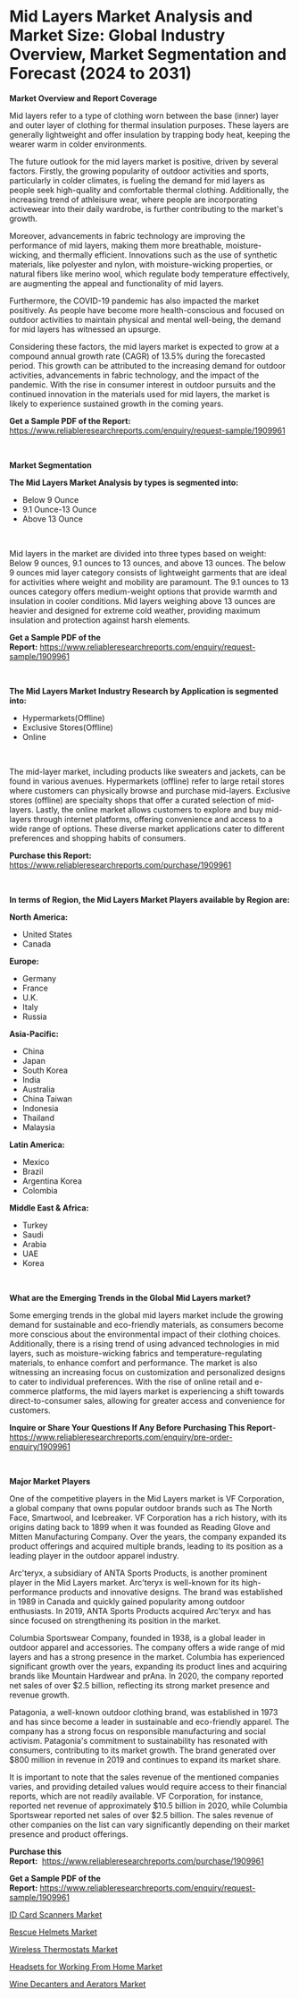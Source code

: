 <p><h1>Mid Layers Market Analysis and Market Size: Global Industry Overview, Market Segmentation and Forecast (2024 to 2031)</h1></p><p><strong>Market Overview and Report Coverage</strong></p>
<p><p>Mid layers refer to a type of clothing worn between the base (inner) layer and outer layer of clothing for thermal insulation purposes. These layers are generally lightweight and offer insulation by trapping body heat, keeping the wearer warm in colder environments.</p><p>The future outlook for the mid layers market is positive, driven by several factors. Firstly, the growing popularity of outdoor activities and sports, particularly in colder climates, is fueling the demand for mid layers as people seek high-quality and comfortable thermal clothing. Additionally, the increasing trend of athleisure wear, where people are incorporating activewear into their daily wardrobe, is further contributing to the market's growth.</p><p>Moreover, advancements in fabric technology are improving the performance of mid layers, making them more breathable, moisture-wicking, and thermally efficient. Innovations such as the use of synthetic materials, like polyester and nylon, with moisture-wicking properties, or natural fibers like merino wool, which regulate body temperature effectively, are augmenting the appeal and functionality of mid layers.</p><p>Furthermore, the COVID-19 pandemic has also impacted the market positively. As people have become more health-conscious and focused on outdoor activities to maintain physical and mental well-being, the demand for mid layers has witnessed an upsurge.</p><p>Considering these factors, the mid layers market is expected to grow at a compound annual growth rate (CAGR) of 13.5% during the forecasted period. This growth can be attributed to the increasing demand for outdoor activities, advancements in fabric technology, and the impact of the pandemic. With the rise in consumer interest in outdoor pursuits and the continued innovation in the materials used for mid layers, the market is likely to experience sustained growth in the coming years.</p></p>
<p><strong>Get a Sample PDF of the Report:</strong> <a href="https://www.reliableresearchreports.com/enquiry/request-sample/1909961">https://www.reliableresearchreports.com/enquiry/request-sample/1909961</a></p>
<p>&nbsp;</p>
<p><strong>Market Segmentation</strong></p>
<p><strong>The Mid Layers Market Analysis by types is segmented into:</strong></p>
<p><ul><li>Below 9 Ounce</li><li>9.1 Ounce-13 Ounce</li><li>Above 13 Ounce</li></ul></p>
<p>&nbsp;</p>
<p><p>Mid layers in the market are divided into three types based on weight: Below 9 ounces, 9.1 ounces to 13 ounces, and above 13 ounces. The below 9 ounces mid layer category consists of lightweight garments that are ideal for activities where weight and mobility are paramount. The 9.1 ounces to 13 ounces category offers medium-weight options that provide warmth and insulation in cooler conditions. Mid layers weighing above 13 ounces are heavier and designed for extreme cold weather, providing maximum insulation and protection against harsh elements.</p></p>
<p><strong>Get a Sample PDF of the Report:</strong>&nbsp;<a href="https://www.reliableresearchreports.com/enquiry/request-sample/1909961">https://www.reliableresearchreports.com/enquiry/request-sample/1909961</a></p>
<p>&nbsp;</p>
<p><strong>The Mid Layers Market Industry Research by Application is segmented into:</strong></p>
<p><ul><li>Hypermarkets(Offline)</li><li>Exclusive Stores(Offline)</li><li>Online</li></ul></p>
<p>&nbsp;</p>
<p><p>The mid-layer market, including products like sweaters and jackets, can be found in various avenues. Hypermarkets (offline) refer to large retail stores where customers can physically browse and purchase mid-layers. Exclusive stores (offline) are specialty shops that offer a curated selection of mid-layers. Lastly, the online market allows customers to explore and buy mid-layers through internet platforms, offering convenience and access to a wide range of options. These diverse market applications cater to different preferences and shopping habits of consumers.</p></p>
<p><strong>Purchase this Report:</strong>&nbsp; <a href="https://www.reliableresearchreports.com/purchase/1909961">https://www.reliableresearchreports.com/purchase/1909961</a></p>
<p>&nbsp;</p>
<p><strong>In terms of Region, the Mid Layers Market Players available by Region are:</strong></p>
<p>
    <p> <strong> North America: </strong>
        <ul>
            <li>United States</li>
            <li>Canada</li>
        </ul>
        </p> 
    <p> <strong> Europe: </strong>
        <ul>
            <li>Germany</li>
            <li>France</li>
            <li>U.K.</li>
            <li>Italy</li>
            <li>Russia</li>
        </ul>
        </p> 
    <p> <strong> Asia-Pacific: </strong>
        <ul>
            <li>China</li>
            <li>Japan</li>
            <li>South Korea</li>
            <li>India</li>
            <li>Australia</li>
            <li>China Taiwan</li>
            <li>Indonesia</li>
            <li>Thailand</li>
            <li>Malaysia</li>
        </ul>
        </p> 
    <p> <strong> Latin America: </strong>
        <ul>
            <li>Mexico</li>
            <li>Brazil</li>
            <li>Argentina Korea</li>
            <li>Colombia</li>
        </ul>
        </p> 
    <p> <strong> Middle East & Africa: </strong>
        <ul>
            <li>Turkey</li>
            <li>Saudi</li>
            <li>Arabia</li>
            <li>UAE</li>
            <li>Korea</li>
        </ul>
    </p>
    </p>
<p>&nbsp;</p>
<p><strong>What are the Emerging Trends in the Global Mid Layers market?</strong></p>
<p><p>Some emerging trends in the global mid layers market include the growing demand for sustainable and eco-friendly materials, as consumers become more conscious about the environmental impact of their clothing choices. Additionally, there is a rising trend of using advanced technologies in mid layers, such as moisture-wicking fabrics and temperature-regulating materials, to enhance comfort and performance. The market is also witnessing an increasing focus on customization and personalized designs to cater to individual preferences. With the rise of online retail and e-commerce platforms, the mid layers market is experiencing a shift towards direct-to-consumer sales, allowing for greater access and convenience for customers.</p></p>
<p><strong>Inquire or Share Your Questions If Any Before Purchasing This Report</strong>- <a href="https://www.reliableresearchreports.com/enquiry/pre-order-enquiry/1909961">https://www.reliableresearchreports.com/enquiry/pre-order-enquiry/1909961</a></p>
<p>&nbsp;</p>
<p><strong>Major Market Players</strong></p>
<p><p>One of the competitive players in the Mid Layers market is VF Corporation, a global company that owns popular outdoor brands such as The North Face, Smartwool, and Icebreaker. VF Corporation has a rich history, with its origins dating back to 1899 when it was founded as Reading Glove and Mitten Manufacturing Company. Over the years, the company expanded its product offerings and acquired multiple brands, leading to its position as a leading player in the outdoor apparel industry.</p><p>Arc'teryx, a subsidiary of ANTA Sports Products, is another prominent player in the Mid Layers market. Arc'teryx is well-known for its high-performance products and innovative designs. The brand was established in 1989 in Canada and quickly gained popularity among outdoor enthusiasts. In 2019, ANTA Sports Products acquired Arc'teryx and has since focused on strengthening its position in the market.</p><p>Columbia Sportswear Company, founded in 1938, is a global leader in outdoor apparel and accessories. The company offers a wide range of mid layers and has a strong presence in the market. Columbia has experienced significant growth over the years, expanding its product lines and acquiring brands like Mountain Hardwear and prAna. In 2020, the company reported net sales of over $2.5 billion, reflecting its strong market presence and revenue growth.</p><p>Patagonia, a well-known outdoor clothing brand, was established in 1973 and has since become a leader in sustainable and eco-friendly apparel. The company has a strong focus on responsible manufacturing and social activism. Patagonia's commitment to sustainability has resonated with consumers, contributing to its market growth. The brand generated over $800 million in revenue in 2019 and continues to expand its market share.</p><p>It is important to note that the sales revenue of the mentioned companies varies, and providing detailed values would require access to their financial reports, which are not readily available. VF Corporation, for instance, reported net revenue of approximately $10.5 billion in 2020, while Columbia Sportswear reported net sales of over $2.5 billion. The sales revenue of other companies on the list can vary significantly depending on their market presence and product offerings.</p></p>
<p><strong>Purchase this Report:</strong>&nbsp;&nbsp;<a href="https://www.reliableresearchreports.com/purchase/1909961">https://www.reliableresearchreports.com/purchase/1909961</a></p>
<p></p>
<p><strong>Get a Sample PDF of the Report:</strong>&nbsp;<a href="https://www.reliableresearchreports.com/enquiry/request-sample/1909961">https://www.reliableresearchreports.com/enquiry/request-sample/1909961</a></p>
<p><p><a href="https://github.com/RoccoManning/Market-Research-Report-List-2/blob/main/id-card-scanners-market.md">ID Card Scanners Market</a></p><p><a href="https://github.com/RichRobinson5/Market-Research-Report-List-3/blob/main/rescue-helmets-market.md">Rescue Helmets Market</a></p><p><a href="https://github.com/Triciasol/Market-Research-Report-List-1/blob/main/wireless-thermostats-market.md">Wireless Thermostats Market</a></p><p><a href="https://github.com/JameTravis/Market-Research-Report-List-3/blob/main/headsets-for-working-from-home-market.md">Headsets for Working From Home Market</a></p><p><a href="https://github.com/chartsaturn/Market-Research-Report-List-1/blob/main/wine-decanters-and-aerators-market.md">Wine Decanters and Aerators Market</a></p></p>